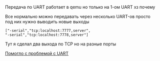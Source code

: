  Передача по UART работает в qemu но только на 1-ом UART хз почему 

Все нормально можно передавать через несколько UART-ов просто под них нужно выводить новые выходы 
```
["-serial","tcp:localhost:7777,server",
"-serial","tcp:localhost:7778,server"]
```

Тут я сделал два выхода по TCP но на разные порты 




[Помогло с проблемой с UART](https://stackoverflow.com/questions/39373236/redirect-multiple-uarts-in-qemu)
